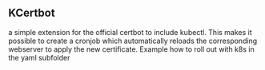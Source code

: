 ## KCertbot
a simple extension for the official certbot to include kubectl.
This makes it possible to create a cronjob which automatically reloads the corresponding webserver to apply the new certificate.
Example how to roll out with k8s in the yaml subfolder
